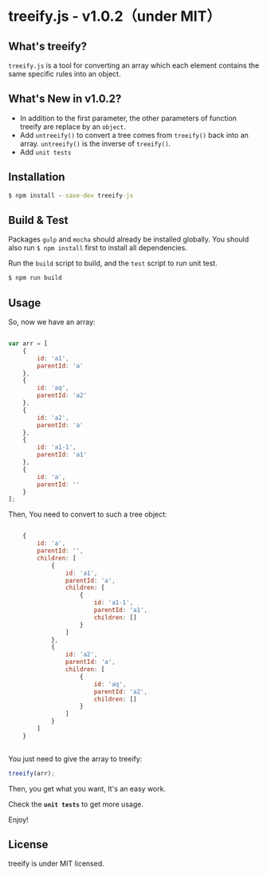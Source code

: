 
treeify.js - v1.0.2（under MIT）
===

What's treeify?
---------------
`treeify.js` is a tool for converting an array which each element contains the same specific rules into an object.

What's New in v1.0.2?
---------------------
- In addition to the first parameter, the other parameters of function treeify are replace by an `object`.
- Add `untreeify()` to convert a tree comes from `treeify()` back into an array.
  `untreeify()` is the inverse of `treeify()`.
- Add `unit tests`

Installation
---
```cmd
$ npm install --save-dev treeify-js
```

Build & Test
---
Packages `gulp` and `mocha` should already be installed globally.
You should also run `$ npm install` first to install all dependencies.

Run the `build` script to build, and the `test` script to run unit test.


```cmd
$ npm run build
```

Usage
---

So, now we have an array:


```javascript

var arr = [
    {
        id: 'a1',
        parentId: 'a'
    },
    {
        id: 'aq',
        parentId: 'a2'
    },
    {
        id: 'a2',
        parentId: 'a'
    },
    {
        id: 'a1-1',
        parentId: 'a1'
    },
    {
        id: 'a',
        parentId: ''
    }
];
```

Then, You need to convert to such a tree object:

```javascript

    {
        id: 'a',
        parentId: '',
        children: [
            {
                id: 'a1',
                parentId: 'a',
                children: [
                    {
                        id: 'a1-1',
                        parentId: 'a1',
                        children: []
                    }
                ]
            },
            {
                id: 'a2',
                parentId: 'a',
                children: [
                    {
                        id: 'aq',
                        parentId: 'a2',
                        children: []
                    }
                ]
            }
        ]
    }
    
```

You just need to give the array to treeify:

```javascript
treeify(arr);
```

Then, you get what you want, It's an easy work.

Check the **`unit tests`** to get more usage.

Enjoy!

License
---
treeify is under MIT licensed.